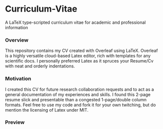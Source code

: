 # Curriculum-Vitae
A LaTeX type-scripted curriculum vitae for academic and professional information

### Overview
This repository contains my CV created with Overleaf using LaTeX. Overleaf is a highly versatile cloud-based Latex editor, rich with templates for any scientific docs. I personally preferred Latex as it spruces your Resume/Cv with neat and orderly indentations. 

### Motivation 
I created this CV for future research collaboration requests and to act as a general documentation of my experiences and skills. I found this 2-page resume slick and presentable than a congested 1-page/double column formats. Feel free to use my code and fork it for your own twitching, but do mention the licensing of Latex under MIT. 

### Preview 
